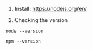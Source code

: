 1. Install: https://nodejs.org/en/

2. Checking the version
```
node --version
```

```
npm --version
```
